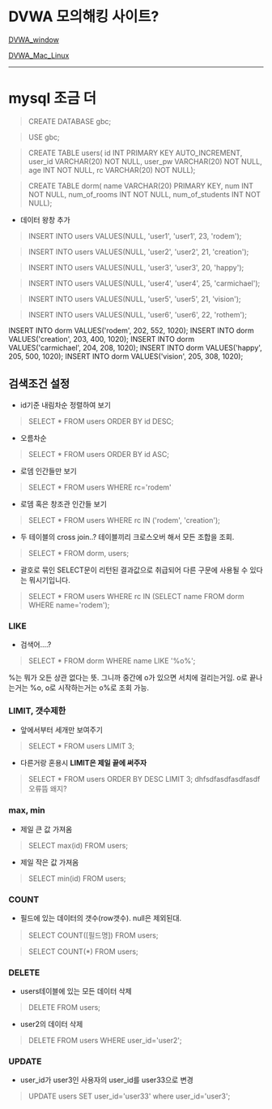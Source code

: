 # DVWA 모의해킹 사이트?

[DVWA_window](https://m.blog.naver.com/PostView.nhn?blogId=sjhmc9695&logNo=221303220819&proxyReferer=https:%2F%2Fwww.google.com%2F)

[DVWA_Mac_Linux](http://coashanee5.blogspot.com/2018/07/kali-linux-dvwa-with-xampp.html)

---

# mysql 조금 더



> CREATE DATABASE gbc;


> USE gbc;


> CREATE TABLE users( 
    id INT PRIMARY KEY AUTO_INCREMENT,
    user_id VARCHAR(20) NOT NULL,
    user_pw VARCHAR(20) NOT NULL,
    age INT NOT NULL,
    rc VARCHAR(20) NOT NULL);


> CREATE TABLE dorm(
    name VARCHAR(20) PRIMARY KEY,
    num INT NOT NULL,
    num_of_rooms INT NOT NULL,
    num_of_students INT NOT NULL);

* 데이터 왕창 추가 

> INSERT INTO users VALUES(NULL, 'user1', 'user1', 23, 'rodem');


> INSERT INTO users VALUES(NULL, 'user2', 'user2', 21, 'creation');


> INSERT INTO users VALUES(NULL, 'user3', 'user3', 20, 'happy');


> INSERT INTO users VALUES(NULL, 'user4', 'user4', 25, 'carmichael');


> INSERT INTO users VALUES(NULL, 'user5', 'user5', 21, 'vision');


> INSERT INTO users VALUES(NULL, 'user6', 'user6', 22, 'rothem');


INSERT INTO dorm VALUES('rodem', 202, 552, 1020);
INSERT INTO dorm VALUES('creation', 203, 400, 1020);
INSERT INTO dorm VALUES('carmichael', 204, 208, 1020);
INSERT INTO dorm VALUES('happy', 205, 500, 1020);
INSERT INTO dorm VALUES('vision', 205, 308, 1020);



## 검색조건 설정


* id기준 내림차순 정렬하여 보기

> SELECT * FROM users ORDER BY id DESC;

* 오름차순

> SELECT * FROM users ORDER BY id ASC;



* 로뎀 인간들만 보기

> SELECT * FROM users WHERE rc='rodem'



* 로뎀 혹은 창조관 인간들 보기

> SELECT * FROM users WHERE rc IN ('rodem', 'creation');

* 두 테이블의 cross join..? 테이블끼리 크로스오버 해서 모든 조합을 조회. 
> SELECT * FROM dorm, users;


* 괄호로 묶인 SELECT문이 리턴된 결과값으로 취급되어 다른 구문에 사용될 수 있다는 뭐시기입니다.
> SELECT * FROM users WHERE rc IN (SELECT name FROM dorm WHERE name='rodem');


### LIKE

* 검색어....? 
> SELECT * FROM dorm WHERE name LIKE '%o%';

%는 뭐가 오든 상관 없다는 뜻. 그니까 중간에 o가 있으면 서치에 걸리는거임. 
o로 끝나는거는 %o, o로 시작하는거는 o%로 조회 가능. 


### LIMIT, 갯수제한

* 앞에서부터 세개만 보여주기
> SELECT * FROM users LIMIT 3;

* 다른거랑 혼용시 **LIMIT은 제일 끝에 써주자**
> SELECT * FROM users ORDER BY DESC LIMIT 3; dhfsdfasdfasdfasdf오류뜸 왜지?


### max, min

* 제일 큰 값 가져옴
> SELECT max(id) FROM users;

* 제일 작은 값 가져옴
> SELECT min(id) FROM users;

### COUNT

* 필드에 있는 데이터의 갯수(row갯수). null은 제외된대. 
> SELECT COUNT([필드명]) FROM users;

> SELECT COUNT(*) FROM users;



### DELETE


* users테이블에 있는 모든 데이터 삭제

> DELETE FROM users; 


* user2의 데이터 삭제

> DELETE FROM users WHERE user_id='user2'; 



### UPDATE

* user_id가 user3인 사용자의 user_id를 user33으로 변경
> UPDATE users SET user_id='user33' where user_id='user3';
